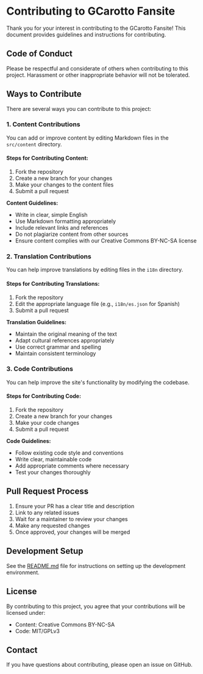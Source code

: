 # Contributing to GCarotto Fansite

Thank you for your interest in contributing to the GCarotto Fansite! This document provides guidelines and instructions for contributing.

## Code of Conduct

Please be respectful and considerate of others when contributing to this project. Harassment or other inappropriate behavior will not be tolerated.

## Ways to Contribute

There are several ways you can contribute to this project:

### 1. Content Contributions

You can add or improve content by editing Markdown files in the `src/content` directory.

#### Steps for Contributing Content:

1. Fork the repository
2. Create a new branch for your changes
3. Make your changes to the content files
4. Submit a pull request

**Content Guidelines:**
- Write in clear, simple English
- Use Markdown formatting appropriately
- Include relevant links and references
- Do not plagiarize content from other sources
- Ensure content complies with our Creative Commons BY-NC-SA license

### 2. Translation Contributions

You can help improve translations by editing files in the `i18n` directory.

#### Steps for Contributing Translations:

1. Fork the repository
2. Edit the appropriate language file (e.g., `i18n/es.json` for Spanish)
3. Submit a pull request

**Translation Guidelines:**
- Maintain the original meaning of the text
- Adapt cultural references appropriately
- Use correct grammar and spelling
- Maintain consistent terminology

### 3. Code Contributions

You can help improve the site's functionality by modifying the codebase.

#### Steps for Contributing Code:

1. Fork the repository
2. Create a new branch for your changes
3. Make your code changes
4. Submit a pull request

**Code Guidelines:**
- Follow existing code style and conventions
- Write clear, maintainable code
- Add appropriate comments where necessary
- Test your changes thoroughly

## Pull Request Process

1. Ensure your PR has a clear title and description
2. Link to any related issues
3. Wait for a maintainer to review your changes
4. Make any requested changes
5. Once approved, your changes will be merged

## Development Setup

See the [README.md](README.md) file for instructions on setting up the development environment.

## License

By contributing to this project, you agree that your contributions will be licensed under:

- Content: Creative Commons BY-NC-SA
- Code: MIT/GPLv3

## Contact

If you have questions about contributing, please open an issue on GitHub. 